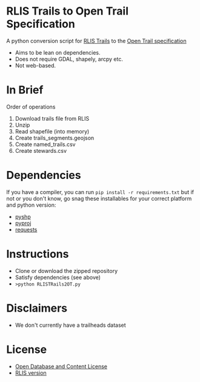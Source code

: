 RLIS Trails to Open Trail Specification
=================

A python conversion script for [RLIS Trails](http://rlisdiscovery.oregonmetro.gov/?action=viewDetail&layerID=2404) to the [Open Trail specification](http://www.codeforamerica.org/specifications/trails/spec.html)

* Aims to be lean on dependencies.
 * Does not require GDAL, shapely, arcpy etc.
* Not web-based.

In Brief
========
Order of operations

1. Download trails file from RLIS
2. Unzip
3. Read shapefile (into memory)
4. Create trails_segments.geojson
5. Create named_trails.csv
6. Create stewards.csv

Dependencies
============
If you have a compiler, you can run `pip install -r requirements.txt` but if not or you don't know,
go snag these installables for your correct platform and python version:

* [pyshp](http://www.lfd.uci.edu/~gohlke/pythonlibs/#pyshp)
* [pyproj](http://www.lfd.uci.edu/~gohlke/pythonlibs/#pyproj)
* [requests](http://www.lfd.uci.edu/~gohlke/pythonlibs/#requests)

Instructions
===========

* Clone or download the zipped repository
* Satisfy dependencies (see above)
* `>python RLISTRails2OT.py`

Disclaimers
==========

* We don't currently have a trailheads dataset



License
=======

* [Open Database and Content License](http://opendatacommons.org/licenses/odbl/)
* [RLIS version](http://www.oregonmetro.gov/sites/default/files/Open_Database_and_Content_Licenses.pdf)
